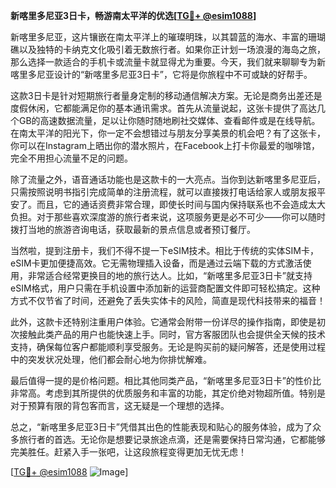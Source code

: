 **新喀里多尼亚3日卡，畅游南太平洋的优选[[TG💪+ @esim1088](https://t.me/s/esim1088)]**

新喀里多尼亚，这片镶嵌在南太平洋上的璀璨明珠，以其碧蓝的海水、丰富的珊瑚礁以及独特的卡纳克文化吸引着无数旅行者。如果你正计划一场浪漫的海岛之旅，那么选择一款适合的手机卡或流量卡就显得尤为重要。今天，我们就来聊聊专为新喀里多尼亚设计的“新喀里多尼亚3日卡”，它将是你旅程中不可或缺的好帮手。

这款3日卡是针对短期旅行者量身定制的移动通信解决方案。无论是商务出差还是度假休闲，它都能满足你的基本通讯需求。首先从流量说起，这张卡提供了高达几个GB的高速数据流量，足以让你随时随地刷社交媒体、查看邮件或是在线导航。在南太平洋的阳光下，你一定不会想错过与朋友分享美景的机会吧？有了这张卡，你可以在Instagram上晒出你的潜水照片，在Facebook上打卡你最爱的咖啡馆，完全不用担心流量不足的问题。

除了流量之外，语音通话功能也是这款卡的一大亮点。当你到达新喀里多尼亚后，只需按照说明书指引完成简单的注册流程，就可以直接拨打电话给家人或朋友报平安了。而且，它的通话资费非常合理，即使长时间与国内保持联系也不会造成太大负担。对于那些喜欢深度游的旅行者来说，这项服务更是必不可少——你可以随时拨打当地的旅游咨询电话，获取最新的景点信息或者预订餐厅。

当然啦，提到注册卡，我们不得不提一下eSIM技术。相比于传统的实体SIM卡，eSIM卡更加便捷高效。它无需物理插入设备，而是通过云端下载的方式激活使用，非常适合经常更换目的地的旅行达人。比如，“新喀里多尼亚3日卡”就支持eSIM格式，用户只需在手机设置中添加新的运营商配置文件即可轻松搞定。这种方式不仅节省了时间，还避免了丢失实体卡的风险，简直是现代科技带来的福音！

此外，这款卡还特别注重用户体验。它通常会附带一份详尽的操作指南，即使是初次接触此类产品的用户也能快速上手。同时，官方客服团队也会提供全天候的技术支持，确保每位客户都能顺利享受服务。无论是购买前的疑问解答，还是使用过程中的突发状况处理，他们都会耐心地为你排忧解难。

最后值得一提的是价格问题。相比其他同类产品，“新喀里多尼亚3日卡”的性价比非常高。考虑到其所提供的优质服务和丰富的功能，其定价绝对物超所值。特别是对于预算有限的背包客而言，这无疑是一个理想的选择。

总之，“新喀里多尼亚3日卡”凭借其出色的性能表现和贴心的服务体验，成为了众多旅行者的首选。无论你是想要记录旅途点滴，还是需要保持日常沟通，它都能够完美胜任。赶紧入手一张吧，让这段旅程变得更加无忧无虑！

[[TG💪+ @esim1088](https://t.me/s/esim1088) ![Image](https://i.postimg.cc/4NQfJmqS/Snipaste-2025-05-13-00-14-12.png)]
